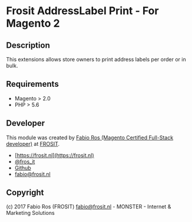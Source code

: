 Frosit AddressLabel Print - For Magento 2
=========================================

Description
-----------

This extensions allows store owners to print address labels per order or in bulk.

Requirements
------------

* Magento > 2.0
* PHP > 5.6

Developer
---------

This module was created by [Fabio Ros (Magento Certified Full-Stack developer)](https://u.magento.com/certification/directory/dev/520577/) at [FROSIT](https://frosit.nl).

* [https://frosit.nl](https://frosit.nl)
* [@fros_it](https://twitter.com/fros_it)
* [Github](https://github.com/frosit)
* [fabio@frosit.nl](mailto:fabio@frosit.nl)


Copyright
---------
(c) 2017 Fabio Ros (FROSIT) <fabio@frosit.nl> - MONSTER - Internet & Marketing Solutions
